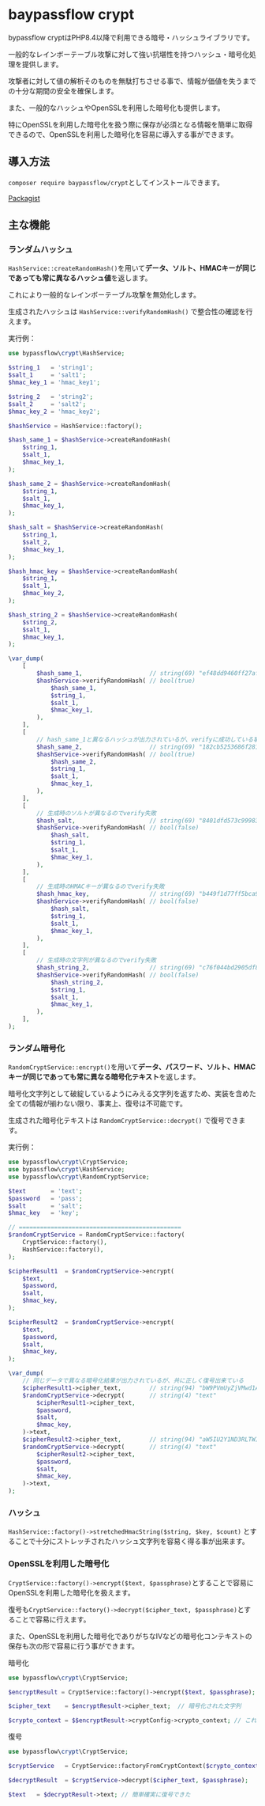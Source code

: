 # baypassflow crypt

bypassflow cryptはPHP8.4以降で利用できる暗号・ハッシュライブラリです。

一般的なレインボーテーブル攻撃に対して強い抗堪性を持つハッシュ・暗号化処理を提供します。

攻撃者に対して値の解析そのものを無駄打ちさせる事で、情報が価値を失うまでの十分な期間の安全を確保します。

また、一般的なハッシュやOpenSSLを利用した暗号化も提供します。

特にOpenSSLを利用した暗号化を扱う際に保存が必須となる情報を簡単に取得できるので、OpenSSLを利用した暗号化を容易に導入する事ができます。

## 導入方法

`composer require baypassflow/crypt`としてインストールできます。

[Packagist](https://packagist.org/packages/baypassflow/crypt)

## 主な機能

### ランダムハッシュ

`HashService::createRandomHash()`を用いて**データ、ソルト、HMACキーが同じであっても常に異なるハッシュ値**を返します。

これにより一般的なレインボーテーブル攻撃を無効化します。

生成されたハッシュは `HashService::verifyRandomHash()` で整合性の確認を行えます。

実行例：

```php
use bypassflow\crypt\HashService;

$string_1   = 'string1';
$salt_1     = 'salt1';
$hmac_key_1 = 'hmac_key1';

$string_2   = 'string2';
$salt_2     = 'salt2';
$hmac_key_2 = 'hmac_key2';

$hashService = HashService::factory();

$hash_same_1 = $hashService->createRandomHash(
    $string_1,
    $salt_1,
    $hmac_key_1,
);

$hash_same_2 = $hashService->createRandomHash(
    $string_1,
    $salt_1,
    $hmac_key_1,
);

$hash_salt = $hashService->createRandomHash(
    $string_1,
    $salt_2,
    $hmac_key_1,
);

$hash_hmac_key = $hashService->createRandomHash(
    $string_1,
    $salt_1,
    $hmac_key_2,
);

$hash_string_2 = $hashService->createRandomHash(
    $string_2,
    $salt_1,
    $hmac_key_1,
);

\var_dump(
    [
        $hash_same_1,                   // string(69) "ef48dd9460ff27afe437b6e269c00fa270ed1707a17e310484f3d47b354baa98f17d9"
        $hashService->verifyRandomHash( // bool(true)
            $hash_same_1,
            $string_1,
            $salt_1,
            $hmac_key_1,
        ),
    ],
    [
        // hash_same_1と異なるハッシュが出力されているが、verifyに成功している事に注目
        $hash_same_2,                   // string(69) "182cb5253686f281ad0276c0165f5e10662ee1fc515fddfac4588c54df27cac4e5bb4"
        $hashService->verifyRandomHash( // bool(true)
            $hash_same_2,
            $string_1,
            $salt_1,
            $hmac_key_1,
        ),
    ],
    [
        // 生成時のソルトが異なるのでverify失敗
        $hash_salt,                     // string(69) "8401dfd573c999831b96d21785765a6a253d60edcdea910c73629a969b328475b1511"
        $hashService->verifyRandomHash( // bool(false)
            $hash_salt,
            $string_1,
            $salt_1,
            $hmac_key_1,
        ),
    ],
    [
        // 生成時のHMACキーが異なるのでverify失敗
        $hash_hmac_key,                 // string(69) "b449f1d77ff5bca9cfc58017c052e61b98d5a93fb484a36914a854a3bec74be001012"
        $hashService->verifyRandomHash( // bool(false)
            $hash_salt,
            $string_1,
            $salt_1,
            $hmac_key_1,
        ),
    ],
    [
        // 生成時の文字列が異なるのでverify失敗
        $hash_string_2,                 // string(69) "c76f044bd2905df829d1b0d9b640ba99afdc81c9fbc9fd2f4182af1bb17c1a342de25"
        $hashService->verifyRandomHash( // bool(false)
            $hash_string_2,
            $string_1,
            $salt_1,
            $hmac_key_1,
        ),
    ],
);
```

### ランダム暗号化

`RandomCryptService::encrypt()`を用いて**データ、パスワード、ソルト、HMACキーが同じであっても常に異なる暗号化テキスト**を返します。

暗号化文字列として破綻しているようにみえる文字列を返すため、実装を含めた全ての情報が揃わない限り、事実上、復号は不可能です。

生成された暗号化テキストは `RandomCryptService::decrypt()` で復号できます。

実行例：

```php
use bypassflow\crypt\CryptService;
use bypassflow\crypt\HashService;
use bypassflow\crypt\RandomCryptService;

$text       = 'text';
$password   = 'pass';
$salt       = 'salt';
$hmac_key   = 'key';

// ==============================================
$randomCryptService = RandomCryptService::factory(
    CryptService::factory(),
    HashService::factory(),
);

$cipherResult1  = $randomCryptService->encrypt(
    $text,
    $password,
    $salt,
    $hmac_key,
);

$cipherResult2  = $randomCryptService->encrypt(
    $text,
    $password,
    $salt,
    $hmac_key,
);

\var_dump(
    // 同じデータで異なる暗号化結果が出力されているが、共に正しく復号出来ている
    $cipherResult1->cipher_text,        // string(94) "bW9PVmUyZjVMwd1A2WVBGVjFCdlBnZnh1V1lYZ1pkcXd3QWpYYUtIeTVwSW95REZvVHF6c0w0R3hJRXRGcW9sdVN0ZA==="
    $randomCryptService->decrypt(       // string(4) "text"
        $cipherResult1->cipher_text,
        $password,
        $salt,
        $hmac_key,
    )->text,
    $cipherResult2->cipher_text,        // string(94) "aW5IU2Y1ND3RLTWI1cVRFSmM2d2lkRGRUY1B4SEZQaWxJaERGZXdNRXowUnlYQnRpR25JaW1hRHRGVHNFU01QRVQwMA==="
    $randomCryptService->decrypt(       // string(4) "text"
        $cipherResult2->cipher_text,
        $password,
        $salt,
        $hmac_key,
    )->text,
);
```

### ハッシュ

`HashService::factory()->stretchedHmacString($string, $key, $count)` とすることで十分にストレッチされたハッシュ文字列を容易く得る事が出来ます。

### OpenSSLを利用した暗号化

`CryptService::factory()->encrypt($text, $passphrase)`とすることで容易にOpenSSLを利用した暗号化を扱えます。

復号も`CryptService::factory()->decrypt($cipher_text, $passphrase)`とすることで容易に行えます。

また、OpenSSLを利用した暗号化でありがちなIVなどの暗号化コンテキストの保存も次の形で容易に行う事ができます。

暗号化
```php
use bypassflow\crypt\CryptService;

$encryptResult = CryptService::factory()->encrypt($text, $passphrase);

$cipher_text    = $encryptResult->cipher_text;  // 暗号化された文字列

$crypto_context = $$encryptResult->cryptConfig->crypto_context; // これを保存する
```

復号
```php
use bypassflow\crypt\CryptService;

$cryptService   = CryptService::factoryFromCryptContext($crypto_context);   // 暗号化時に保存した$crypto_contextを引数として渡す

$decryptResult  = $cryptService->decrypt($cipher_text, $passphrase);

$text   = $decryptResult->text; // 簡単確実に復号できた
```
